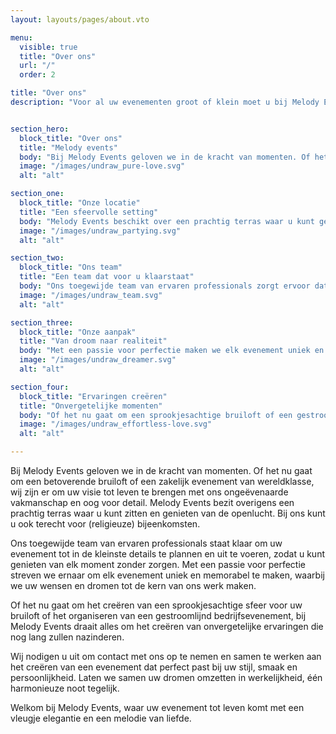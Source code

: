 ```yaml
---
layout: layouts/pages/about.vto

menu:
  visible: true
  title: "Over ons"
  url: "/"
  order: 2

title: "Over ons"
description: "Voor al uw evenementen groot of klein moet u bij Melody Events zijn"


section_hero:
  block_title: "Over ons"
  title: "Melody events"
  body: "Bij Melody Events geloven we in de kracht van momenten. Of het nu gaat om een betoverende bruiloft of een zakelijk evenement, wij brengen uw visie tot leven met vakmanschap en oog voor detail."
  image: "/images/undraw_pure-love.svg"
  alt: "alt"

section_one:
  block_title: "Onze locatie"
  title: "Een sfeervolle setting"
  body: "Melody Events beschikt over een prachtig terras waar u kunt genieten van de openlucht. Ook kunt u bij ons terecht voor (religieuze) bijeenkomsten."
  image: "/images/undraw_partying.svg"
  alt: "alt"

section_two:
  block_title: "Ons team"
  title: "Een team dat voor u klaarstaat"
  body: "Ons toegewijde team van ervaren professionals zorgt ervoor dat uw evenement tot in de kleinste details wordt gepland en uitgevoerd, zodat u zorgeloos kunt genieten."
  image: "/images/undraw_team.svg"
  alt: "alt"

section_three:
  block_title: "Onze aanpak"
  title: "Van droom naar realiteit"
  body: "Met een passie voor perfectie maken we elk evenement uniek en memorabel. Uw wensen en dromen staan centraal in ons werk."
  image: "/images/undraw_dreamer.svg"
  alt: "alt"

section_four:
  block_title: "Ervaringen creëren"
  title: "Onvergetelijke momenten"
  body: "Of het nu gaat om een sprookjesachtige bruiloft of een gestroomlijnd bedrijfsevenement, wij zorgen voor ervaringen die nog lang zullen nazinderen."
  image: "/images/undraw_effortless-love.svg"
  alt: "alt"

---
```


Bij Melody Events geloven we in de kracht van momenten. Of het nu gaat om een betoverende bruiloft of een zakelijk evenement van wereldklasse, wij zijn er om uw visie tot leven te brengen met ons ongeëvenaarde vakmanschap en oog voor detail. Melody Events bezit overigens een prachtig terras waar u kunt zitten en genieten van de openlucht. Bij ons kunt u ook terecht voor (religieuze) bijeenkomsten.

Ons toegewijde team van ervaren professionals staat klaar om uw evenement tot in de kleinste details te plannen en uit te voeren, zodat u kunt genieten van elk moment zonder zorgen. Met een passie voor perfectie streven we ernaar om elk evenement uniek en memorabel te maken, waarbij we uw wensen en dromen tot de kern van ons werk maken.

Of het nu gaat om het creëren van een sprookjesachtige sfeer voor uw bruiloft of het organiseren van een gestroomlijnd bedrijfsevenement, bij Melody Events draait alles om het creëren van onvergetelijke ervaringen die nog lang zullen nazinderen.

Wij nodigen u uit om contact met ons op te nemen en samen te werken aan het creëren van een evenement dat perfect past bij uw stijl, smaak en persoonlijkheid. Laten we samen uw dromen omzetten in werkelijkheid, één harmonieuze noot tegelijk.

Welkom bij Melody Events, waar uw evenement tot leven komt met een vleugje elegantie en een melodie van liefde.